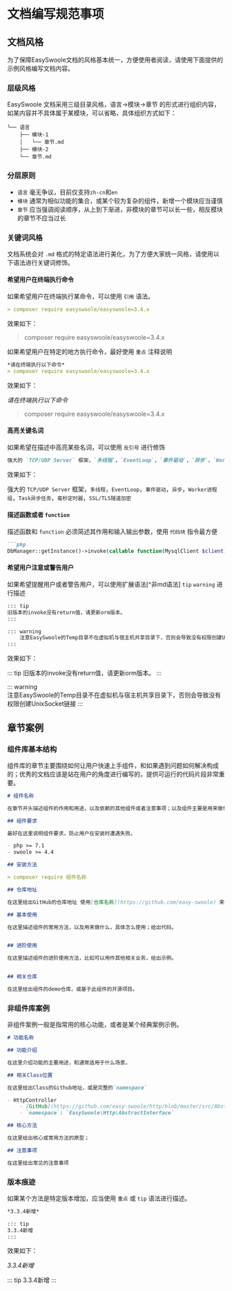 # 文档编写规范事项


## 文档风格

为了保障EasySwoole文档的风格基本统一，方便使用者阅读，请使用下面提供的示例风格编写文档内容。

### 层级风格

EasySwoole 文档采用三级目录风格，语言->模块->章节 的形式进行组织内容，如某内容并不具体属于某模块，可以省略，具体组织方式如下：

```
└── 语言
    ├── 模块-1
    │   └── 章节.md
    ├── 模块-2
    └── 章节.md
```

### 分层原则

- `语言` 毫无争议，目前仅支持`zh-cn`和`en`
- `模块` 通常为相似功能的集合，或某个较为复杂的组件，新增一个模块应当谨慎
- `章节` 应当强调阅读顺序，从上到下渐进，非模块的章节可以长一些，相反模块的章节不应当过长

### 关键词风格

文档系统会对 `.md` 格式的特定语法进行美化，为了方便大家统一风格，请使用以下语法进行关键词修饰。

#### 希望用户在终端执行命令

如果希望用户在终端执行某命令，可以使用 `引用` 语法。

```md
> composer require easyswoole/easyswoole=3.4.x
```

效果如下：
> composer require easyswoole/easyswoole=3.4.x

如果希望用户在特定的地方执行命令，最好使用 `重点` 注释说明

```md
*请在终端执行以下命令*
> composer require easyswoole/easyswoole=3.4.x
```

效果如下：  

*请在终端执行以下命令*
> composer require easyswoole/easyswoole=3.4.x

#### 高亮关键名词

如果希望在描述中高亮某些名词，可以使用 `反引号` 进行修饰

```md
强大的 `TCP/UDP Server` 框架，`多线程`，`EventLoop`，`事件驱动`，`异步`，`Worker进程组`，`Task异步任务`，`毫秒定时器`，`SSL/TLS隧道加密`
```

效果如下：

强大的 `TCP/UDP Server` 框架，`多线程`，`EventLoop`，`事件驱动`，`异步`，`Worker进程组`，`Task异步任务`，`毫秒定时器`，`SSL/TLS隧道加密`


#### 描述函数或者 `function`

描述函数和 `function` 必须简述其作用和输入输出参数，使用 `代码块` 指令最方便

```md
```php
DbManager::getInstance()->invoke(callable function(MysqlClient $client));
```

#### 希望用户注意或警告用户

如果希望提醒用户或者警告用户，可以使用扩展语法[^非md语法] `tip` `warning` 进行描述

```md
::: tip
旧版本的invoke没有return值，请更新orm版本。
:::

::: warning  
    注意EasySwoole的Temp目录不在虚拟机与宿主机共享目录下，否则会导致没有权限创建UnixSocket链接
:::
```

效果如下：

::: tip
旧版本的invoke没有return值，请更新orm版本。
:::

::: warning  
    注意EasySwoole的Temp目录不在虚拟机与宿主机共享目录下，否则会导致没有权限创建UnixSocket链接
:::

## 章节案例

### 组件库基本结构

组件库的章节主要围绕如何让用户快速上手组件，和如果遇到问题如何解决构成的；优秀的文档应该是站在用户的角度进行编写的，提供可运行的代码片段非常重要。


```md
# 组件名称

在章节开头描述组件的作用和用途，以及依赖的其他组件或者注意事项；以及组件主要是用来做什么的。

## 组件要求

最好在这里说明组件要求，防止用户在安装时遭遇失败。

- php >= 7.1
- swoole >= 4.4

## 安装方法

> composer require 组件名称

## 仓库地址

在这里给出GitHub的仓库地址 使用[仓库名称](https://github.com/easy-swoole) 来创建一个超链接

## 基本使用

在这里描述组件的常用方法，以及用来做什么，具体怎么使用；给出代码。


## 进阶使用

在这里描述组件的进阶使用方法，比如可以用作其他相关业务，给出示例。


## 相关仓库

在这里给出组件的demo仓库，或基于此组件的开源项目。
```


### 非组件库案例

非组件案例一般是指常用的核心功能，或者是某个经典案例示例。


```md
# 功能名称

## 功能介绍

在这里介绍功能的主要用途，和通常适用于什么场景。

## 相关Class位置

在这里给出Class的Github地址，或是完整的`namespace`

- HttpController
    - [GitHub](https://github.com/easy-swoole/http/blob/master/src/AbstractInterface/Controller.php)
    - `namespace`: `EasySwoole\Http\AbstractInterface`

## 核心方法

在这里给出核心或常用方法的原型；

## 注意事项

在这里给出常见的注意事项

```

### 版本痕迹

如果某个方法是特定版本增加，应当使用 `重点` 或 `tip` 语法进行描述。

```md
*3.3.4新增*

::: tip
3.3.4新增
:::
```

效果如下：

*3.3.4新增*

::: tip
3.3.4新增
:::

